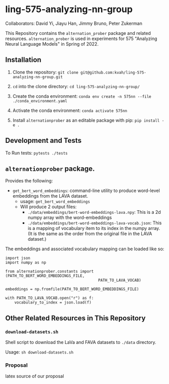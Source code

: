 # ling-575-analyzing-nn-group

Collaborators: David Yi, Jiayu Han, Jimmy Bruno, Peter Zukerman

This Repository contains the `alternation_prober` package and related resources.
`alternation_prober` is used in experiments for 575 "Analyzing Neural Language Models"
in Spring of 2022.

## Installation

1. Clone the repository: `git clone git@github.com:kvah/ling-575-analyzing-nn-group.git`

2. `cd` into the clone directory: `cd ling-575-analyzing-nn-group/`

3. Create the conda environment: `conda env create -n 575nn --file ./conda_environment.yaml`

5. Activate the conda environment: `conda activate 575nn`

6. Install `alternationprober` as an editable package with pip: `pip install -e .`

## Development and Tests
To Run tests: `pytests ./tests`


## `alternationprober` package.
Provides the following:

 *  `get_bert_word_embeddings`: command-line utility to produce word-level
    embeddings from the LAVA dataset.
     * usage: `get_bert_word_embeddings`
     * Will produce 2 output files:
         * `./data/embeddings/bert-word-embeddings-lava.npy`: This is a 2d
           numpy array with the word-embeddings
         * `./data/embeddings/bert-word-embeddings-lava-vocab.json`:  This is
           a mapping of vocabulary item to its index in the numpy array.
           (It is the same as the order from the original file in the LAVA
           dataset.)

The embeddings and associated vocabulary mapping can be loaded like so:

```
import json
import numpy as np

from alternationprober.constants import (PATH_TO_BERT_WORD_EMBEDDINGS_FILE,
                                         PATH_TO_LAVA_VOCAB)

embeddings = np.fromfile(PATH_TO_BERT_WORD_EMBEDDINGS_FILE)

with PATH_TO_LAVA_VOCAB.open("r") as f:
    vocabulary_to_index = json.load(f)
```


## Other Related Resources in This Repository

### `download-datasets.sh`
Shell script to download the LaVa and FAVA datasets to `./data` directory.

Usage: `sh download-datasets.sh`

### Proposal
latex source of our proposal


